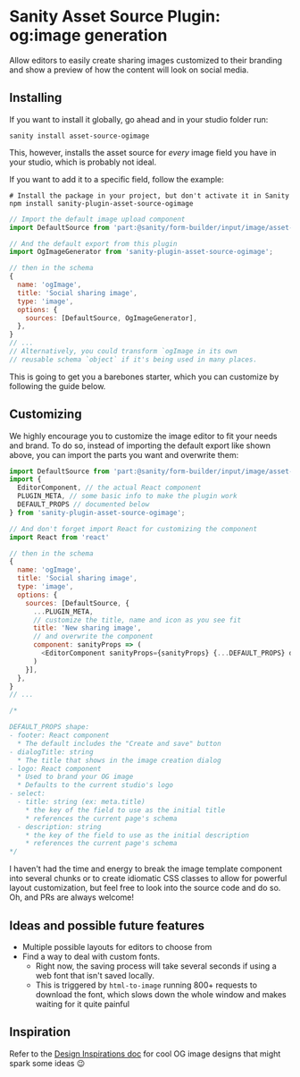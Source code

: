 # Sanity Asset Source Plugin: og:image generation

Allow editors to easily create sharing images customized to their branding and show a preview of how the content will look on social media.

## Installing

If you want to install it globally, go ahead and in your studio folder run:

`sanity install asset-source-ogimage`

This, however, installs the asset source for _every_ image field you have in your studio, which is probably not ideal.

If you want to add it to a specific field, follow the example:

```
# Install the package in your project, but don't activate it in Sanity
npm install sanity-plugin-asset-source-ogimage
```

```js
// Import the default image upload component
import DefaultSource from 'part:@sanity/form-builder/input/image/asset-source-default';

// And the default export from this plugin
import OgImageGenerator from 'sanity-plugin-asset-source-ogimage';

// then in the schema
{
  name: 'ogImage',
  title: 'Social sharing image',
  type: 'image',
  options: {
    sources: [DefaultSource, OgImageGenerator],
  },
}
// ...
// Alternatively, you could transform `ogImage in its own
// reusable schema `object` if it's being used in many places.
```

This is going to get you a barebones starter, which you can customize by following the guide below.

## Customizing

We highly encourage you to customize the image editor to fit your needs and brand. To do so, instead of importing the default export like shown above, you can import the parts you want and overwrite them:

```js
import DefaultSource from 'part:@sanity/form-builder/input/image/asset-source-default';
import {
  EditorComponent, // the actual React component
  PLUGIN_META, // some basic info to make the plugin work
  DEFAULT_PROPS // documented below
} from 'sanity-plugin-asset-source-ogimage';

// And don't forget import React for customizing the component
import React from 'react'

// then in the schema
{
  name: 'ogImage',
  title: 'Social sharing image',
  type: 'image',
  options: {
    sources: [DefaultSource, {
      ...PLUGIN_META,
      // customize the title, name and icon as you see fit
      title: 'New sharing image',
      // and overwrite the component
      component: sanityProps => (
        <EditorComponent sanityProps={sanityProps} {...DEFAULT_PROPS} dialogTitle="New sharing image" />
      )
    }],
  },
}
// ...

/*

DEFAULT_PROPS shape:
- footer: React component
  * The default includes the "Create and save" button
- dialogTitle: string
  * The title that shows in the image creation dialog
- logo: React component
  * Used to brand your OG image
  * Defaults to the current studio's logo
- select:
  - title: string (ex: meta.title)
    * the key of the field to use as the initial title
    * references the current page's schema
  - description: string
    * the key of the field to use as the initial description
    * references the current page's schema
*/
```

I haven't had the time and energy to break the image template component into several chunks or to create idiomatic CSS classes to allow for powerful layout customization, but feel free to look into the source code and do so. Oh, and PRs are always welcome!

## Ideas and possible future features

- Multiple possible layouts for editors to choose from
- Find a way to deal with custom fonts.
  - Right now, the saving process will take several seconds if using a web font that isn't saved locally.
  - This is triggered by `html-to-image` running 800+ requests to download the font, which slows down the whole window and makes waiting for it quite painful

## Inspiration

Refer to the [Design Inspirations doc](https://github.com/kaordica/sanity-plugin-asset-source-ogimage/blob/master/DESIGN_INSPIRATION.md) for cool OG image designs that might spark some ideas 😉

